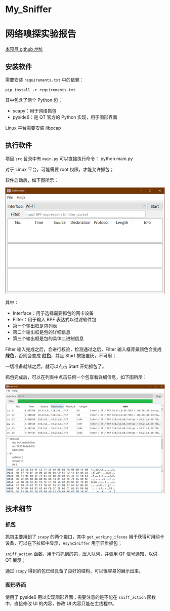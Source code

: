 # My_Sniffer
# 网络嗅探实验报告

[本项目 github 地址](https://github.com/QL20191103/My_Sniffer)

## 安装软件

需要安装 `requirements.txt` 中的依赖：

    pip install -r requirements.txt

其中包含了两个 Python 包：

- scapy：用于网络抓包
- pyside6：是 QT 官方的 Python 实现，用于图形界面

Linux 平台需要安装 libpcap
## 执行软件
项目 `src` 目录中有 `main.py` 可以直接执行命令：
    python main.py

对于 Linux 平台，可能需要 root 权限，才能允许抓包；

软件启动后，如下图所示：

![](./Sniffer/src/images/snapshot-1.jpg)

其中：

- Interface：用于选择需要抓包的网卡设备
- Filter：用于输入 BPF 表达式以过滤软件包
- 第一个输出框是包列表
- 第二个输出框是包的详细信息
- 第三个输出框是包的具体二进制信息

Filter 输入完成之后，会进行校验，检测通过之后，Filter 输入框背景颜色会变成 **绿色**，否则会变成 **红色**，并且 Start 按钮置灰，不可用；

一切准备就绪之后，就可以点击 Start 开始抓包了。

抓包完成后，可以在列表中点击任何一个包查看详细信息，如下图所示：

![](./Sniffer/src/images/snapshot-2.jpg)

## 技术细节

### 抓包

抓包主要用到了 `scapy` 的两个接口，其中 `get_working_ifaces` 用于获得可用网卡设备，可以在下拉框中显示，`AsyncSniffer` 用于异步抓包；

`sniff_action` 函数，用于将抓到的包，压入队列，并调用 QT 信号通知，以供 QT 展示；

通过 `scapy` 得到的包已经具备了良好的结构，可以很容易的展示出来。

### 图形界面

使用了 pyside6 用以实现图形界面；需要注意的是不能在 `sniff_action` 函数中，直接修改 UI 的内容，修改 UI 内容只能在主线程中。

